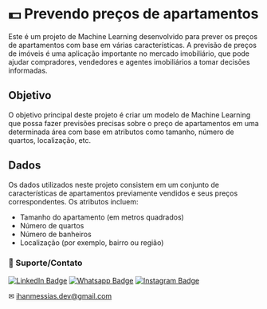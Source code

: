 # 💵 Prevendo preços de apartamentos

Este é um projeto de Machine Learning desenvolvido para prever os preços de apartamentos com base em várias características. A previsão de preços de imóveis é uma aplicação importante no mercado imobiliário, que pode ajudar compradores, vendedores e agentes imobiliários a tomar decisões informadas.

## Objetivo
O objetivo principal deste projeto é criar um modelo de Machine Learning que possa fazer previsões precisas sobre o preço de apartamentos em uma determinada área com base em atributos como tamanho, número de quartos, localização, etc.

## Dados
Os dados utilizados neste projeto consistem em um conjunto de características de apartamentos previamente vendidos e seus preços correspondentes. Os atributos incluem:

- Tamanho do apartamento (em metros quadrados)
- Número de quartos
- Número de banheiros
- Localização (por exemplo, bairro ou região)

### 🤝 Suporte/Contato
[![LinkedIn Badge](https://img.shields.io/static/v1?style=for-the-badge&message=LinkedIn&color=0A66C2&logo=LinkedIn&logoColor=FFFFFF&label=)](https://www.linkedin.com/in/ihanmessias/)
[![Whatsapp Badge](https://img.shields.io/badge/WhatsApp-25D366?style=for-the-badge&logo=whatsapp&logoColor=white)](https://wa.me/61996487935)
[![Instagram Badge](https://img.shields.io/badge/Instagram-E4405F?style=for-the-badge&logo=instagram&logoColor=white)](https://www.instagram.com/devlinuxtv/)

✉ ihanmessias.dev@gmail.com